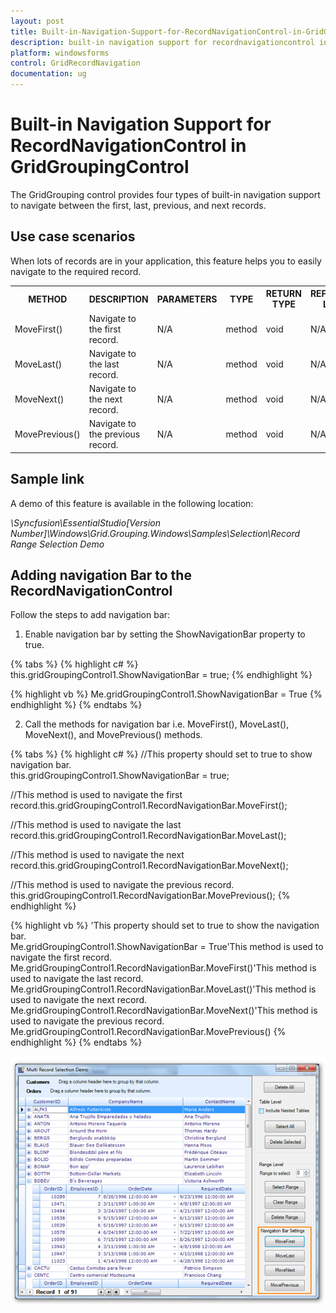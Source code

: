 ```yaml
---
layout: post
title: Built-in-Navigation-Support-for-RecordNavigationControl-in-GridGroupingControl | Windows Forms | Syncfusion
description: built-in navigation support for recordnavigationcontrol in gridgroupingcontrol
platform: windowsforms
control: GridRecordNavigation
documentation: ug
---
```


# Built-in Navigation Support for RecordNavigationControl in GridGroupingControl

The GridGrouping control provides four types of built-in navigation support to navigate between the first, last, previous, and next records. 

## Use case scenarios

When lots of records are in your application, this feature helps you to easily navigate to the required record.



<table>
<tr>
<th>
METHOD</th><th>
DESCRIPTION</th><th>
PARAMETERS</th><th>
TYPE</th><th>
RETURN TYPE</th><th>
REFERENCE LINKS</th></tr>
<tr>
<td>
MoveFirst()</td><td>
Navigate to the first record.</td><td>
N/A </td><td>
method</td><td>
void </td><td>
N/A. </td></tr>
<tr>
<td>
MoveLast()</td><td>
Navigate to the last record.</td><td>
N/A</td><td>
method</td><td>
void</td><td>
N/A</td></tr>
<tr>
<td>
MoveNext()</td><td>
Navigate to the next record.</td><td>
N/A</td><td>
method</td><td>
void</td><td>
N/A</td></tr>
<tr>
<td>
MovePrevious()</td><td>
Navigate to the previous record.</td><td>
N/A </td><td>
method</td><td>
void</td><td>
N/A</td></tr>
</table>

## Sample link

A demo of this feature is available in the following location:

_<Install Location>\Syncfusion\EssentialStudio\[Version Number]\Windows\Grid.Grouping.Windows\Samples\Selection\Record Range Selection Demo_

## Adding navigation Bar to the RecordNavigationControl

Follow the steps to add navigation bar:

1. Enable navigation bar by setting the ShowNavigationBar property to true. 

{% tabs %}
{% highlight c# %}
 this.gridGroupingControl1.ShowNavigationBar = true;
{% endhighlight %}

{% highlight vb %}
Me.gridGroupingControl1.ShowNavigationBar = True
{% endhighlight %}
{% endtabs %}

2. Call the methods for navigation bar i.e. MoveFirst(), MoveLast(), MoveNext(), and MovePrevious() methods.  

{% tabs %}
{% highlight c# %}
//This property should set to true to show navigation bar.      
this.gridGroupingControl1.ShowNavigationBar = true;

//This method is used to navigate the first record.this.gridGroupingControl1.RecordNavigationBar.MoveFirst();

//This method is used to navigate the last record.this.gridGroupingControl1.RecordNavigationBar.MoveLast();

//This method is used to navigate the next record.this.gridGroupingControl1.RecordNavigationBar.MoveNext();

//This method is used to navigate the previous record.    
 this.gridGroupingControl1.RecordNavigationBar.MovePrevious();
{% endhighlight %}

{% highlight vb %}
'This property should set to true to show the navigation bar.      
Me.gridGroupingControl1.ShowNavigationBar = True'This method is used to navigate the first record.   
Me.gridGroupingControl1.RecordNavigationBar.MoveFirst()'This method is used to navigate the last record.   
Me.gridGroupingControl1.RecordNavigationBar.MoveLast()'This method is used to navigate the next record. 
Me.gridGroupingControl1.RecordNavigationBar.MoveNext()'This method is used to navigate the previous record.
Me.gridGroupingControl1.RecordNavigationBar.MovePrevious()
{% endhighlight %}
{% endtabs %}
   
   ![](Builtin_images/Builtin_img1.png)
